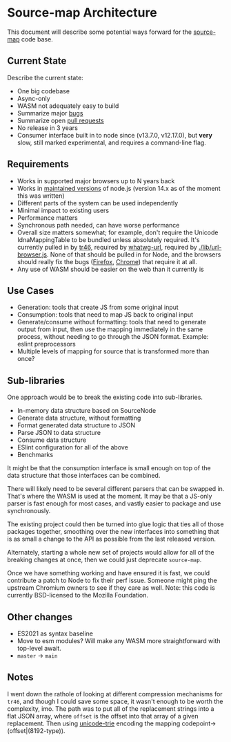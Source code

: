 # Source-map Architecture

This document will describe some potential ways forward for the
[source-map](https://github.com/mozilla/source-map) code base.

## Current State

Describe the current state:

- One big codebase
- Async-only
- WASM not adequately easy to build
- Summarize major [bugs](https://github.com/mozilla/source-map/issues)
- Summarize open [pull requests](https://github.com/mozilla/source-map/pulls)
- No release in 3 years
- Consumer interface built in to node since (v13.7.0, v12.17.0), but **very** slow, still marked experimental, and requires a command-line flag.

## Requirements

- Works in supported major browsers up to N years back
- Works in [maintained versions](https://github.com/nodejs/Release) of node.js
  (version 14.x as of the moment this was written)
- Different parts of the system can be used independently
- Minimal impact to existing users
- Performance matters
- Synchronous path needed, can have worse performance
- Overall size matters somewhat; for example, don't require the Unicode
  IdnaMappingTable to be bundled unless absolutely required.  It's currently
  pulled in by [tr46](https://github.com/jsdom/tr46/), required by
  [whatwg-url](https://github.com/jsdom/whatwg-url), required by
  [./lib/url-browser.js](https://github.com/mozilla/source-map/blob/58819f09018d56ef84dc41ba9c93f554e0645169/lib/url-browser.js).
  None of that should be pulled in for Node, and the browsers should really
  fix the bugs
  ([Firefox](https://bugzilla.mozilla.org/show_bug.cgi?id=1374505),
  [Chrome](https://bugs.chromium.org/p/chromium/issues/detail?id=734880)) that
  require it at all.
- Any use of WASM should be easier on the web than it currently is

## Use Cases

- Generation: tools that create JS from some original input
- Consumption: tools that need to map JS back to original input
- Generate/consume without formatting: tools that need to generate output from
  input, then use the mapping immediately in the same process, without needing
  to go through the JSON format.  Example: eslint preprocessors
- Multiple levels of mapping for source that is transformed more than once?

## Sub-libraries

One approach would be to break the existing code into sub-libraries.

- In-memory data structure based on SourceNode
- Generate data structure, without formatting
- Format generated data structure to JSON
- Parse JSON to data structure
- Consume data structure
- ESlint configuration for all of the above
- Benchmarks

It might be that the consumption interface is small enough on top of the data
structure that those interfaces can be combined.

There will likely need to be several different parsers that can be swapped in.
That's where the WASM is used at the moment.  It may be that a JS-only parser
is fast enough for most cases, and vastly easier to package and use
synchronously.

The existing project could then be turned into glue logic that ties all of
those packages together, smoothing over the new interfaces into something that
is as small a change to the API as possible from the last released version.

Alternately, starting a whole new set of projects would allow for all of the
breaking changes at once, then we could just deprecate `source-map`.

Once we have something working and have ensured it is fast, we could
contribute a patch to Node to fix their perf issue.  Someone might ping the
upstream Chromium owners to see if they care as well.  Note: this code is
currently BSD-licensed to the Mozilla Foundation.

## Other changes

- ES2021 as syntax baseline
- Move to esm modules? Will make any WASM more straightforward with top-level
  await.
- `master` -> `main`

## Notes

I went down the rathole of looking at different compression mechanisms for
`tr46`, and though I could save some space, it wasn't enough to be worth the
complexity, imo.  The path was to put all of the replacement strings into a
flat JSON array, where `offset` is the offset into that array of a given
replacement.  Then using
[unicode-trie](https://github.com/foliojs/unicode-trie/) encoding the mapping
codepoint->(offset|(8192-type)).
